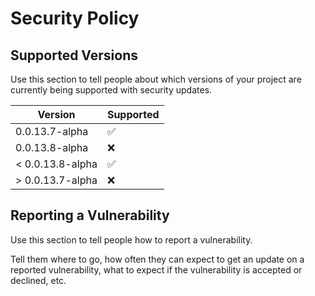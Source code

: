 # Security Policy

## Supported Versions

Use this section to tell people about which versions of your project are
currently being supported with security updates.

| Version | Supported          |
| ------- | ------------------ |
| 0.0.13.7-alpha | :white_check_mark: |
| 0.0.13.8-alpha | :x:                |
| < 0.0.13.8-alpha | :white_check_mark: |
| > 0.0.13.7-alpha | :x:                |

## Reporting a Vulnerability

Use this section to tell people how to report a vulnerability.

Tell them where to go, how often they can expect to get an update on a
reported vulnerability, what to expect if the vulnerability is accepted or
declined, etc.
